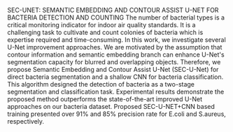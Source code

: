 SEC-UNET: SEMANTIC EMBEDDING AND CONTOUR ASSIST U-NET FOR BACTERIA DETECTION AND COUNTING
The number of bacterial types is a critical monitoring indicator for indoor air quality standards. It is a challenging task to cultivate and count colonies of bacteria which is expertise required and time-consuming. In this work, we investigate several U-Net improvement approaches. We are motivated by the assumption that contour information and semantic embedding branch can enhance U-Net's segmentation capacity for blurred and overlapping objects. Therefore, we propose Semantic Embedding and Contour Assist U-Net (SEC-U-Net) for direct bacteria segmentation and a shallow CNN for bacteria classification. This algorithm designed the detection of bacteria as a two-stage segmentation and classification task. Experimental results demonstrate the proposed method outperforms the state-of-the-art improved U-Net approaches on our bacteria dataset. Proposed SEC-U-NET+CNN based training presented over 91% and 85% precision rate for E.coli and S.aureus, respectively.
